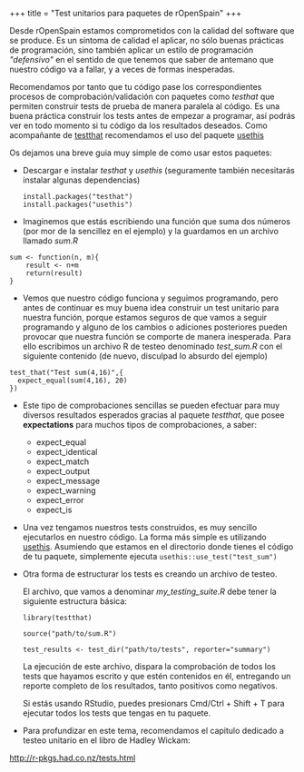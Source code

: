 +++
title = "Test unitarios para paquetes de rOpenSpain"
+++

Desde rOpenSpain estamos comprometidos con la calidad del software que se produce. Es un síntoma de calidad el aplicar, no sólo buenas prácticas de programación, sino también aplicar un estilo de programación _"defensivo"_ en el sentido de que tenemos que saber de antemano que nuestro código va a fallar, y a veces de formas inesperadas.

Recomendamos por tanto que tu código pase los correspondientes procesos de comprobación/validación con paquetes como _testhat_ que permiten construir tests de prueba de manera paralela al código. Es una buena práctica construir los tests antes de empezar a programar, así podrás ver en todo momento si tu código da los resultados deseados. Como acompañante de [testthat](https://cran.r-project.org/web/packages/testthat/index.html) recomendamos el uso del paquete [usethis](https://cran.r-project.org/web/packages/usethis/index.html)

Os dejamos una breve guia muy simple de como usar estos paquetes:

- Descargar e instalar _testhat_ y _usethis_ (seguramente también necesitarás instalar algunas dependencias)

   ```
   install.packages("testhat")
   install.packages("usethis")
  
   ```
- Imaginemos que estás escribiendo una función que suma dos números (por mor de la sencillez en el ejemplo) y la guardamos en un archivo llamado *sum.R*

```
sum <- function(n, m){
    result <- n+m
    return(result)
}
```

- Vemos que nuestro código funciona y seguimos programando, pero antes de continuar es muy buena idea construir un test unitario para nuestra función, porque estamos seguros de que vamos a seguir programando y alguno de los cambios o adiciones posteriores pueden provocar que nuestra función se comporte de manera inesperada. Para ello escribimos un archivo R de testeo denominado *test_sum.R* con el siguiente contenido (de nuevo, disculpad lo absurdo del ejemplo)

```
test_that("Test sum(4,16)",{
  expect_equal(sum(4,16), 20)
})
```
- Este tipo de comprobaciones sencillas se pueden efectuar para muy diversos resultados esperados gracias al paquete _testthat_, que posee **expectations** para muchos tipos de comprobaciones, a saber:
  
    - expect_equal
    - expect_identical
    - expect_match
    - expect_output
    - expect_message
    - expect_warning
    - expect_error
    - expect_is
    
- Una vez tengamos nuestros tests construidos, es muy sencillo ejecutarlos en nuestro código. La forma más simple es utilizando [usethis](https://github.com/r-lib/usethis). Asumiendo que estamos en el directorio donde tienes el código de tu paquete, simplemente ejecuta `usethis::use_test("test_sum")`

- Otra forma de estructurar los tests es creando un archivo de testeo.
  
  El archivo, que vamos a denominar *my_testing_suite.R* debe tener la siguiente estructura básica:
  ```
  library(testthat) 

  source("path/to/sum.R")

  test_results <- test_dir("path/to/tests", reporter="summary")
  ```
  
  La ejecución de este archivo, dispara la comprobación de todos los tests que hayamos escrito y que estén contenidos en él, entregando un reporte completo de los resultados, tanto positivos como negativos.
  
  Si estás usando RStudio, puedes presionars Cmd/Ctrl + Shift + T para ejecutar todos los tests que tengas en tu paquete.


- Para profundizar en este tema, recomendamos el capitulo dedicado a testeo unitario en el libro de Hadley Wickam: 

http://r-pkgs.had.co.nz/tests.html



